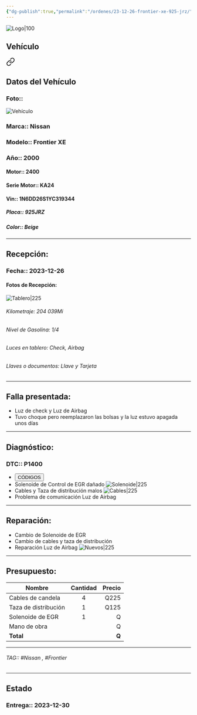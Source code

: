 ```yaml
---
{"dg-publish":true,"permalink":"/ordenes/23-12-26-frontier-xe-925-jrz/"}
---
```


![Logo|100](http://drive.google.com/uc?export=view&id=137fl3TIZ0-PU8b-Pt0bsjclwHub_u78G)

## Vehículo

<div class="transclusion internal-embed is-loaded"><a class="markdown-embed-link" href="/vehiculos/nissan/frontier-xe-925-jrz/#datos-del-vehiculo" aria-label="Open link"><svg xmlns="http://www.w3.org/2000/svg" width="24" height="24" viewBox="0 0 24 24" fill="none" stroke="currentColor" stroke-width="2" stroke-linecap="round" stroke-linejoin="round" class="svg-icon lucide-link"><path d="M10 13a5 5 0 0 0 7.54.54l3-3a5 5 0 0 0-7.07-7.07l-1.72 1.71"></path><path d="M14 11a5 5 0 0 0-7.54-.54l-3 3a5 5 0 0 0 7.07 7.07l1.71-1.71"></path></svg></a><div class="markdown-embed">



## Datos del Vehículo 
### Foto:: 
![Vehículo](http://drive.google.com/uc?export=view&id=1c-vfMOOtTPODFn08WMePFP2pXN5z2Ak0)

### Marca:: Nissan
### Modelo:: Frontier XE 
### Año:: 2000
#### Motor:: 2400
#### Serie Motor:: KA24
#### Vin:: 1N6DD26S1YC319344
##### Placa:: 925JRZ
##### Color:: Beige
---


</div></div>


## Recepción:
### Fecha:: 2023-12-26
#### Fotos de Recepción: 
![Tablero|225](http://drive.google.com/uc?export=view&id=1bs0TJBz-Pln2qwUFVJfMWMmX6bxzeqO5)

###### Kilometraje: 204 039Mi
###### Nivel de Gasolina: 1/4
###### Luces en tablero: Check, Airbag
###### Llaves o documentos: Llave y Tarjeta 

---

## Falla presentada:
- Luz de check y Luz de Airbag 
- Tuvo choque pero reemplazaron las bolsas y la luz estuvo apagada unos días 


---

## Diagnóstico:
### DTC:: P1400

- <a href="https://usait.x431.com/Home/Report/reportDetail/diagnose_record_id/6b7f8a0cgeAEnRDhKwtZnRDhlp/report_type/D/l/es/timezone/-6"><button class="btn success">CÓDIGOS</button></a>
- Solenoide de Control de EGR dañado 
	![Solenoide|225](http://drive.google.com/uc?export=view&id=1dFDhLT2WmzAuA4AslPq7mPWig_CLOkBI)
- Cables y Taza de distribución malos 
	![Cables|225](http://drive.google.com/uc?export=view&id=1dXzPMGzNbovqef3ZrboYyJ7tlW0Vbtcc)
- Problema de comunicación Luz de Airbag 

---
## Reparación:
- Cambio de Solenoide de EGR
- Cambio de cables y taza de distribución
- Reparación Luz de Airbag
	![Nuevos|225](http://drive.google.com/uc?export=view&id=1dXrYMmltOztLqN7auVLtRVPM_cStCTOb)

---

## Presupuesto:

| Nombre               | Cantidad | Precio |
| -------------------- |:--------:| ------:|
| Cables de candela    |    4     |   Q225 |
| Taza de distribución |    1     |   Q125 |
| Solenoide de EGR     |    1     |      Q |
| Mano de obra         |          |      Q |
| **Total**                   |          | **Q**       |

---

###### TAG:: #Nissan , #Frontier 

---

## Estado

### Entrega:: 2023-12-30